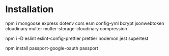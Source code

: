 # Installation

npm i mongoose express dotenv cors esm config-yml bcrypt jsonwebtoken cloudinary multer multer-storage-cloudinary compression

npm i -D eslint eslint-config-prettier prettier nodemon jest supertest

 npm install passport-google-oauth passport